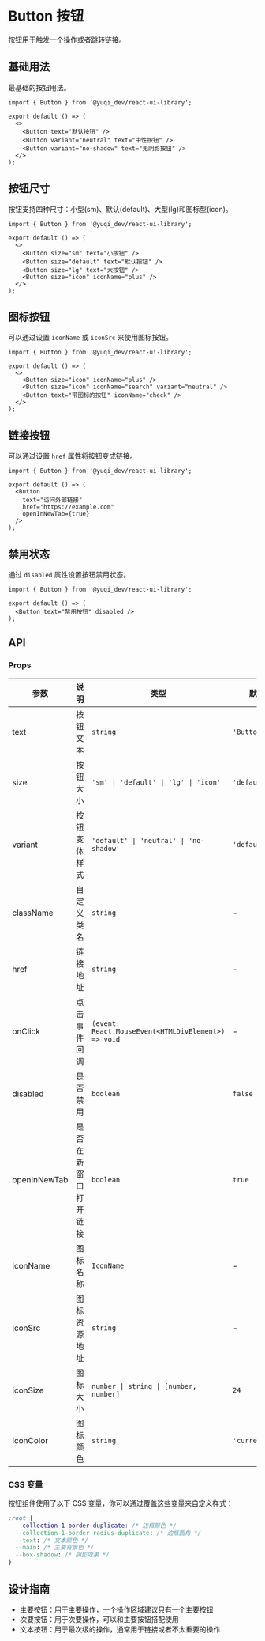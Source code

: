 # Button 按钮

按钮用于触发一个操作或者跳转链接。

## 基础用法

最基础的按钮用法。

```tsx
import { Button } from '@yuqi_dev/react-ui-library';

export default () => (
  <>
    <Button text="默认按钮" />
    <Button variant="neutral" text="中性按钮" />
    <Button variant="no-shadow" text="无阴影按钮" />
  </>
);
```

## 按钮尺寸

按钮支持四种尺寸：小型(sm)、默认(default)、大型(lg)和图标型(icon)。

```tsx
import { Button } from '@yuqi_dev/react-ui-library';

export default () => (
  <>
    <Button size="sm" text="小按钮" />
    <Button size="default" text="默认按钮" />
    <Button size="lg" text="大按钮" />
    <Button size="icon" iconName="plus" />
  </>
);
```

## 图标按钮

可以通过设置 `iconName` 或 `iconSrc` 来使用图标按钮。

```tsx
import { Button } from '@yuqi_dev/react-ui-library';

export default () => (
  <>
    <Button size="icon" iconName="plus" />
    <Button size="icon" iconName="search" variant="neutral" />
    <Button text="带图标的按钮" iconName="check" />
  </>
);
```

## 链接按钮

可以通过设置 `href` 属性将按钮变成链接。

```tsx
import { Button } from '@yuqi_dev/react-ui-library';

export default () => (
  <Button 
    text="访问外部链接" 
    href="https://example.com" 
    openInNewTab={true}
  />
);
```

## 禁用状态

通过 `disabled` 属性设置按钮禁用状态。

```tsx
import { Button } from '@yuqi_dev/react-ui-library';

export default () => (
  <Button text="禁用按钮" disabled />
);
```

## API

### Props

| 参数 | 说明 | 类型 | 默认值 |
| --- | --- | --- | --- |
| text | 按钮文本 | `string` | `'Button'` |
| size | 按钮大小 | `'sm' \| 'default' \| 'lg' \| 'icon'` | `'default'` |
| variant | 按钮变体样式 | `'default' \| 'neutral' \| 'no-shadow'` | `'default'` |
| className | 自定义类名 | `string` | - |
| href | 链接地址 | `string` | - |
| onClick | 点击事件回调 | `(event: React.MouseEvent<HTMLDivElement>) => void` | - |
| disabled | 是否禁用 | `boolean` | `false` |
| openInNewTab | 是否在新窗口打开链接 | `boolean` | `true` |
| iconName | 图标名称 | `IconName` | - |
| iconSrc | 图标资源地址 | `string` | - |
| iconSize | 图标大小 | `number \| string \| [number, number]` | `24` |
| iconColor | 图标颜色 | `string` | `'currentColor'` |

### CSS 变量

按钮组件使用了以下 CSS 变量，你可以通过覆盖这些变量来自定义样式：

```css
:root {
  --collection-1-border-duplicate: /* 边框颜色 */
  --collection-1-border-radius-duplicate: /* 边框圆角 */
  --text: /* 文本颜色 */
  --main: /* 主要背景色 */
  --box-shadow: /* 阴影效果 */
}
```

## 设计指南

- 主要按钮：用于主要操作，一个操作区域建议只有一个主要按钮
- 次要按钮：用于次要操作，可以和主要按钮搭配使用
- 文本按钮：用于最次级的操作，通常用于链接或者不太重要的操作